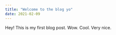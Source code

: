 ```yaml
---
title: "Welcome to the blog yo"
date: 2021-02-09
---
```


Hey! This is my first blog post. Wow. Cool. Very nice.
